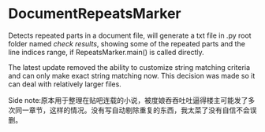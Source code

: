 # DocumentRepeatsMarker
 Detects repeated parts in a document file, will generate a txt file in .py root folder named *check results*, showing some of the repeated parts and the line indices range, if RepeatsMarker.main() is called directly.
 
 The latest update removed the ability to customize string matching criteria and can only make exact string matching now. This decision was made so it can deal with relatively larger files.
 
 Side note:原本用于整理在贴吧连载的小说，被度娘吞吞吐吐逼得楼主可能发了多次同一章节，这样的情况。没有写自动剔除重复的东西，我太菜了没有自信不会误删。